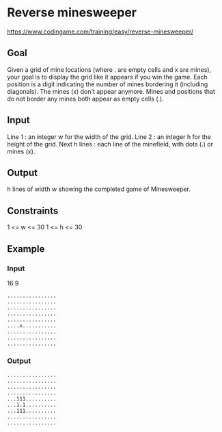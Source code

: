 # Reverse minesweeper
https://www.codingame.com/training/easy/reverse-minesweeper/

## Goal
Given a grid of mine locations (where . are empty cells and x are mines), your goal is to display the grid like it appears if you win the game.
Each position is a digit indicating the number of mines bordering it (including diagonals). The mines (x) don't appear anymore. Mines and positions that do not border any mines both appear as empty cells (.).

## Input
Line 1 : an integer w for the width of the grid.
Line 2 : an integer h for the height of the grid.
Next h lines : each line of the minefield, with dots (.) or mines (x).

## Output
h lines of width w showing the completed game of Minesweeper.

## Constraints
1 <= w <= 30
1 <= h <= 30

## Example
### Input
16
9 <br>

    ................
    ................
    ................
    ................
    ................
    ....x...........
    ................
    ................
    ................

### Output

    ................
    ................
    ................ 
    ................
    ...111..........
    ...1.1..........
    ...111..........
    ................
    ................
